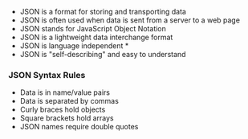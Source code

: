 - JSON is a format for storing and transporting data
- JSON is often used when data is sent from a server to a web page
- JSON stands for JavaScript Object Notation
- JSON is a lightweight data interchange format
- JSON is language independent *
- JSON is "self-describing" and easy to understand

### JSON Syntax Rules
- Data is in name/value pairs
- Data is separated by commas
- Curly braces hold objects
- Square brackets hold arrays
- JSON names require double quotes